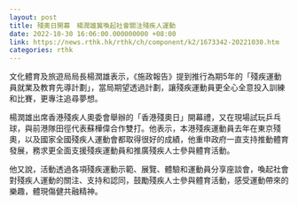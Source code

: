 ```yaml
---
layout: post
title: 殘奧日開幕　楊潤雄冀喚起社會關注殘疾人運動
date: 2022-10-30 16:06:00.000000000 +08:00
link: https://news.rthk.hk/rthk/ch/component/k2/1673342-20221030.htm
categories: rthk
---
```


文化體育及旅遊局局長楊潤雄表示，《施政報告》提到推行為期5年的「殘疾運動員就業及教育先導計劃」，當局期望透過計劃，讓殘疾運動員更全心全意投入訓練和比賽，更專注追尋夢想。

楊潤雄出席香港殘疾人奧委會舉辦的「香港殘奧日」開幕禮，又在現場試玩乒乓球，與前港隊田徑代表蘇樺偉合作雙打。他表示，本港殘疾運動員去年在東京殘奧，以及國家全國殘疾人運動會都取得很好的成績，他重申政府一直支持推動體育發展，務求更全面支援殘疾運動員和推廣殘疾人士參與體育活動。

他又說，活動透過各項殘疾運動示範、展覽、體驗和運動員分享座談會，喚起社會對殘疾人運動的關注、支持和認同，鼓勵殘疾人士參與體育活動，感受運動帶來的樂趣，體現傷健共融精神。
